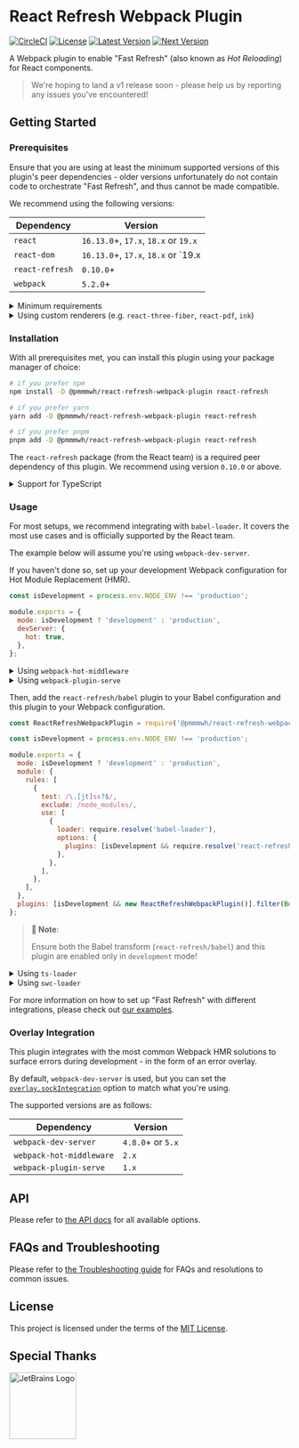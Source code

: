# React Refresh Webpack Plugin

[circleci]: https://app.circleci.com/pipelines/github/pmmmwh/react-refresh-webpack-plugin
[circleci:badge]: https://img.shields.io/circleci/project/github/pmmmwh/react-refresh-webpack-plugin/main
[license:badge]: https://img.shields.io/github/license/pmmmwh/react-refresh-webpack-plugin
[npm:latest]: https://www.npmjs.com/package/@pmmmwh/react-refresh-webpack-plugin/v/latest
[npm:latest:badge]: https://img.shields.io/npm/v/@pmmmwh/react-refresh-webpack-plugin/latest
[npm:next]: https://www.npmjs.com/package/@pmmmwh/react-refresh-webpack-plugin/v/next
[npm:next:badge]: https://img.shields.io/npm/v/@pmmmwh/react-refresh-webpack-plugin/next

[![CircleCI][circleci:badge]][circleci]
[![License][license:badge]](./LICENSE)
[![Latest Version][npm:latest:badge]][npm:latest]
[![Next Version][npm:next:badge]][npm:next]

A Webpack plugin to enable "Fast Refresh" (also known as _Hot Reloading_) for React components.

> We're hoping to land a v1 release soon - please help us by reporting any issues you've encountered!

## Getting Started

### Prerequisites

Ensure that you are using at least the minimum supported versions of this plugin's peer dependencies -
older versions unfortunately do not contain code to orchestrate "Fast Refresh",
and thus cannot be made compatible.

We recommend using the following versions:

| Dependency      | Version                              |
| --------------- | ------------------------------------ |
| `react`         | `16.13.0`+, `17.x`, `18.x` or `19.x` |
| `react-dom`     | `16.13.0`+, `17.x`, `18.x` or `19.x  |
| `react-refresh` | `0.10.0`+                            |
| `webpack`       | `5.2.0`+                             |

<details>
<summary>Minimum requirements</summary>
<br />

| Dependency      | Version  |
| --------------- | -------- |
| `react`         | `16.9.0` |
| `react-dom`     | `16.9.0` |
| `react-refresh` | `0.10.0` |
| `webpack`       | `5.2.0`  |

</details>

<details>
<summary>Using custom renderers (e.g. <code>react-three-fiber</code>, <code>react-pdf</code>, <code>ink</code>)</summary>
<br />

To ensure full support of "Fast Refresh" with components rendered by custom renderers,
you should ensure the renderer you're using depends on a recent version of `react-reconciler`.

We recommend version `0.25.0` or above, but any versions above `0.22.0` should work.

If the renderer is not compatible, please file them an issue instead.

</details>

### Installation

With all prerequisites met, you can install this plugin using your package manager of choice:

```sh
# if you prefer npm
npm install -D @pmmmwh/react-refresh-webpack-plugin react-refresh

# if you prefer yarn
yarn add -D @pmmmwh/react-refresh-webpack-plugin react-refresh

# if you prefer pnpm
pnpm add -D @pmmmwh/react-refresh-webpack-plugin react-refresh
```

The `react-refresh` package (from the React team) is a required peer dependency of this plugin.
We recommend using version `0.10.0` or above.

<details>
<summary>Support for TypeScript</summary>
<br />

TypeScript support is available out-of-the-box for those who use `webpack.config.ts`.

Our exported types however depends on `type-fest`, so you'll have to add it as a `devDependency`:

```sh
# if you prefer npm
npm install -D type-fest

# if you prefer yarn
yarn add -D type-fest

# if you prefer pnpm
pnpm add -D type-fest
```

> **:memo: Note**:
>
> `type-fest@4.x` only supports Node.js v16 or above,
> `type-fest@3.x` only supports Node.js v14.16 or above,
> and `type-fest@2.x` only supports Node.js v12.20 or above.
> If you're using an older version of Node.js, please install `type-fest@1.x`.

</details>

### Usage

For most setups, we recommend integrating with `babel-loader`.
It covers the most use cases and is officially supported by the React team.

The example below will assume you're using `webpack-dev-server`.

If you haven't done so, set up your development Webpack configuration for Hot Module Replacement (HMR).

```js
const isDevelopment = process.env.NODE_ENV !== 'production';

module.exports = {
  mode: isDevelopment ? 'development' : 'production',
  devServer: {
    hot: true,
  },
};
```

<details>
<summary>Using <code>webpack-hot-middleware</code></summary>
<br />

```js
const webpack = require('webpack');

const isDevelopment = process.env.NODE_ENV !== 'production';

module.exports = {
  mode: isDevelopment ? 'development' : 'production',
  plugins: [isDevelopment && new webpack.HotModuleReplacementPlugin()].filter(Boolean),
};
```

</details>

<details>
<summary>Using <code>webpack-plugin-serve</code></summary>
<br />

```js
const { WebpackPluginServe } = require('webpack-plugin-serve');

const isDevelopment = process.env.NODE_ENV !== 'production';

module.exports = {
  mode: isDevelopment ? 'development' : 'production',
  plugins: [isDevelopment && new WebpackPluginServe()].filter(Boolean),
};
```

</details>

Then, add the `react-refresh/babel` plugin to your Babel configuration and this plugin to your Webpack configuration.

```js
const ReactRefreshWebpackPlugin = require('@pmmmwh/react-refresh-webpack-plugin');

const isDevelopment = process.env.NODE_ENV !== 'production';

module.exports = {
  mode: isDevelopment ? 'development' : 'production',
  module: {
    rules: [
      {
        test: /\.[jt]sx?$/,
        exclude: /node_modules/,
        use: [
          {
            loader: require.resolve('babel-loader'),
            options: {
              plugins: [isDevelopment && require.resolve('react-refresh/babel')].filter(Boolean),
            },
          },
        ],
      },
    ],
  },
  plugins: [isDevelopment && new ReactRefreshWebpackPlugin()].filter(Boolean),
};
```

> **:memo: Note**:
>
> Ensure both the Babel transform (`react-refresh/babel`) and this plugin are enabled only in `development` mode!

<details>
<summary>Using <code>ts-loader</code></summary>
<br />

> **:warning: Warning**:
> This is an un-official integration maintained by the community.

Install [`react-refresh-typescript`](https://github.com/Jack-Works/react-refresh-transformer/tree/main/typescript).
Ensure your TypeScript version is at least 4.0.

```sh
# if you prefer npm
npm install -D react-refresh-typescript

# if you prefer yarn
yarn add -D react-refresh-typescript

# if you prefer pnpm
pnpm add -D react-refresh-typescript
```

Then, instead of wiring up `react-refresh/babel` via `babel-loader`,
you can wire-up `react-refresh-typescript` with `ts-loader`:

```js
const ReactRefreshWebpackPlugin = require('@pmmmwh/react-refresh-webpack-plugin');
const ReactRefreshTypeScript = require('react-refresh-typescript');

const isDevelopment = process.env.NODE_ENV !== 'production';

module.exports = {
  mode: isDevelopment ? 'development' : 'production',
  module: {
    rules: [
      {
        test: /\.[jt]sx?$/,
        exclude: /node_modules/,
        use: [
          {
            loader: require.resolve('ts-loader'),
            options: {
              getCustomTransformers: () => ({
                before: [isDevelopment && ReactRefreshTypeScript()].filter(Boolean),
              }),
              transpileOnly: isDevelopment,
            },
          },
        ],
      },
    ],
  },
  plugins: [isDevelopment && new ReactRefreshWebpackPlugin()].filter(Boolean),
};
```

> It is recommended to run `ts-loader` with `transpileOnly` is set to `true`.
> You can use `ForkTsCheckerWebpackPlugin` as an alternative if you need typechecking during development.

</details>

<details>
<summary>Using <code>swc-loader</code></summary>
<br />

> **:warning: Warning**:
> This is an un-official integration maintained by the community.

Ensure your `@swc/core` version is at least `1.2.86`.
It is also recommended to use `swc-loader` version `0.1.13` or above.

Then, instead of wiring up `react-refresh/babel` via `babel-loader`,
you can wire-up `swc-loader` and use the `refresh` transform:

```js
const ReactRefreshWebpackPlugin = require('@pmmmwh/react-refresh-webpack-plugin');

const isDevelopment = process.env.NODE_ENV !== 'production';

module.exports = {
  mode: isDevelopment ? 'development' : 'production',
  module: {
    rules: [
      {
        test: /\.[jt]sx?$/,
        exclude: /node_modules/,
        use: [
          {
            loader: require.resolve('swc-loader'),
            options: {
              jsc: {
                transform: {
                  react: {
                    development: isDevelopment,
                    refresh: isDevelopment,
                  },
                },
              },
            },
          },
        ],
      },
    ],
  },
  plugins: [isDevelopment && new ReactRefreshWebpackPlugin()].filter(Boolean),
};
```

> Starting from version `0.1.13`, `swc-loader` will set the `development` option based on Webpack's `mode` option.
> `swc` won't enable fast refresh when `development` is `false`.

</details>

For more information on how to set up "Fast Refresh" with different integrations,
please check out [our examples](examples).

### Overlay Integration

This plugin integrates with the most common Webpack HMR solutions to surface errors during development -
in the form of an error overlay.

By default, `webpack-dev-server` is used,
but you can set the [`overlay.sockIntegration`](docs/API.md#sockintegration) option to match what you're using.

The supported versions are as follows:

| Dependency               | Version           |
| ------------------------ | ----------------- |
| `webpack-dev-server`     | `4.8.0`+ or `5.x` |
| `webpack-hot-middleware` | `2.x`             |
| `webpack-plugin-serve`   | `1.x`             |

## API

Please refer to [the API docs](docs/API.md) for all available options.

## FAQs and Troubleshooting

Please refer to [the Troubleshooting guide](docs/TROUBLESHOOTING.md) for FAQs and resolutions to common issues.

## License

This project is licensed under the terms of the [MIT License](/LICENSE).

## Special Thanks

<a href="https://jb.gg/OpenSource?from=ReactRefreshWebpackPlugin" target="_blank">
  <img
    alt="JetBrains Logo"
    src="https://user-images.githubusercontent.com/9338255/132110580-61d3dba5-f5c7-4479-bd8e-39cd65b42fc5.png"
    width="120"
  />
</a>
